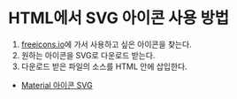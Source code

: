 # HTML에서 SVG 아이콘 사용 방법

1. [freeicons.io](https://freeicons.io)에 가서 사용하고 싶은 아이콘을 찾는다.
2. 원하는 아이콘을 SVG로 다운로드 받는다.
3. 다운로드 받은 파일의 소스를 HTML 안에 삽입한다.


- [Material 아이콘 SVG](https://freeicons.io/icon-list/material-icons-toggle)